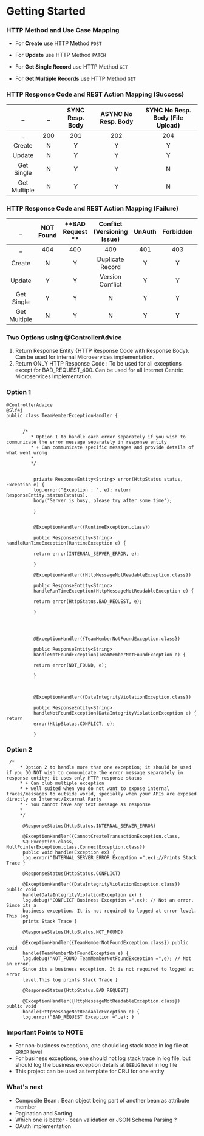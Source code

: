 # Getting Started

### HTTP Method and Use Case Mapping

+	For **Create** use HTTP Method `POST`


+ 	For **Update** use HTTP Method `PATCH`


+	For **Get Single Record** use HTTP Method `GET`


+	For **Get Multiple Records** use HTTP Method `GET`


### HTTP Response Code and REST Action Mapping (Success)

| **_**        | **_** | **SYNC Resp. Body** | **ASYNC  No Resp. Body** | **SYNC No Resp. Body  (File Upload)** |
|:------------:|:-----:|:-------------------:|:------------------------:|:-------------------------------------:|
| \_           | 200   | 201                 | 202                      | 204                                   |
| Create       | N     | Y                   | Y                        | Y                                     |
| Update       | N     | Y                   | Y                        | Y                                     |
| Get Single   | N     | Y                   | Y                        | N                                     |
| Get Multiple | N     | Y                   | Y                        | N                                     |

### HTTP Response Code and REST Action Mapping (Failure)

| **_**        | **NOT Found** | **BAD Request ** | **Conflict (Versioning Issue)** | **UnAuth** | **Forbidden** | **Method Not Allowed** | **Gone(Archival)** | **Server Side  Exception** |
|:------------:|:-------------:|:----------------------------:|:-------------------------------:|:----------:|:-------------:|:----------------------:|:------------------:|:--------------------------:|
| \_           | 404           | 400                          | 409                             | 401        | 403           | 405                    | 410                | 500                        |
| Create       | N             | Y                            | Duplicate Record                | Y          | Y             | Y                      | N                  | Y                          |
| Update       | Y             | Y                            | Version Conflict                | Y          | Y             | Y                      | Y                  | Y                          |
| Get Single   | Y             | Y                            | N                               | Y          | Y             | Y                      | Y                  | Y                          |
| Get Multiple | N             | Y                            | N                               | Y          | Y             | Y                      | Y                  | Y                          |


### Two Options using @ControllerAdvice

1.	Return Response Entity {HTTP Response Code with Response Body}. Can be used for internal Microservices implementation.
2.	Return ONLY HTTP Response Code : To be used for all exceptions except for BAD_REQUEST_400. Can be used for all Internet Centric Microservices Implementation.

### Option 1

```
@ControllerAdvice
@Slf4j
public class TeamMemberExceptionHandler {
	   
	  
	  /*
		 * Option 1 to handle each error separately if you wish to communicate the error message separately in response entity
		 * + Can communicate specific messages and provide details of what went wrong
		 * 
		 */
		
		
		  private ResponseEntity<String> error(HttpStatus status, Exception e) {
		  log.error("Exception : ", e); return ResponseEntity.status(status).
		  body("Server is busy, please try after some time");
		  
		  }
		  
		  
		  @ExceptionHandler({RuntimeException.class})
		  
		  public ResponseEntity<String> handleRunTimeException(RuntimeException e) {
		  
		  return error(INTERNAL_SERVER_ERROR, e);
		  
		  }
		  
		  @ExceptionHandler({HttpMessageNotReadableException.class})
		  
		  public ResponseEntity<String>
		  handleRunTimeException(HttpMessageNotReadableException e) {
		  
		  return error(HttpStatus.BAD_REQUEST, e);
		  
		  }
		  
		  
		  
		  
		  @ExceptionHandler({TeamMemberNotFoundException.class})
		  
		  public ResponseEntity<String>
		  handleNotFoundException(TeamMemberNotFoundException e) {
		  
		  return error(NOT_FOUND, e);
		  
		  }
		  
		  
		  
		  @ExceptionHandler({DataIntegrityViolationException.class})
		  
		  public ResponseEntity<String>
		  handleNotFoundException(DataIntegrityViolationException e) { return
		  error(HttpStatus.CONFLICT, e);
		  
		  }
```

### Option 2

```
 /*
	 * Option 2 to handle more than one exception; it should be used if you DO NOT wish to communicate the error message separately in response entity; it uses only HTTP response status
	 * + Can club multiple exception
	 * + well suited when you do not want to expose internal traces/messages to outside world, specially when your APIs are exposed directly on Internet/External Party
	 * - You cannot have any text message as response
	 * 
	 */
	
	  @ResponseStatus(HttpStatus.INTERNAL_SERVER_ERROR)
	  
	  @ExceptionHandler({CannotCreateTransactionException.class,
	  SQLException.class, NullPointerException.class,ConnectException.class})
	  public void handle(Exception ex) {
	  log.error("INTERNAL_SERVER_ERROR Exception =",ex);//Prints Stack Trace }
	  
	  @ResponseStatus(HttpStatus.CONFLICT)
	  
	  @ExceptionHandler({DataIntegrityViolationException.class}) public void
	  handle(DataIntegrityViolationException ex) {
	  log.debug("CONFLICT Business Exception =",ex); // Not an error. Since its a
	  business exception. It is not required to logged at error level. This log
	  prints Stack Trace }
	  
	  @ResponseStatus(HttpStatus.NOT_FOUND)
	  
	  @ExceptionHandler({TeamMemberNotFoundException.class}) public void
	  handle(TeamMemberNotFoundException e) {
	  log.debug("NOT_FOUND TeamMemberNotFoundException =",e); // Not an error.
	  Since its a business exception. It is not required to logged at error
	  level.This log prints Stack Trace }
	  
	  @ResponseStatus(HttpStatus.BAD_REQUEST)
	  
	  @ExceptionHandler({HttpMessageNotReadableException.class}) public void
	  handle(HttpMessageNotReadableException e) {
	  log.error("BAD_REQUEST Exception =",e); }
```



### Important Points to NOTE

+	For non-business exceptions, one should log stack trace in log file at ```ERROR``` level
+	For business exceptions, one should not log stack trace in log file, but should log the business exception details at ```DEBUG``` level in log file
+	This project can be used as template for CRU for one entity

### What's next

+	Composite Bean : Bean object being part of another bean as attribute member
+	Pagination and Sorting
+	Which one is better - bean validation or JSON Schema Parsing ?
+	OAuth implementation





